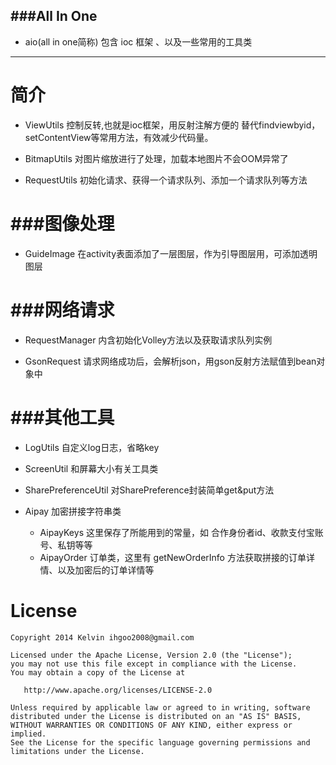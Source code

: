 ###All In One 
--------------
* aio(all in one简称) 包含 ioc 框架 、以及一些常用的工具类
---------------
简介
=======

* ViewUtils 控制反转,也就是ioc框架，用反射注解方便的 替代findviewbyid，setContentView等常用方法，有效减少代码量。

* BitmapUtils 对图片缩放进行了处理，加载本地图片不会OOM异常了

* RequestUtils 初始化请求、获得一个请求队列、添加一个请求队列等方法



###图像处理
=======

* GuideImage 在activity表面添加了一层图层，作为引导图层用，可添加透明图层


###网络请求
=======

* RequestManager 内含初始化Volley方法以及获取请求队列实例

* GsonRequest 请求网络成功后，会解析json，用gson反射方法赋值到bean对象中


###其他工具
=======

* LogUtils 自定义log日志，省略key

* ScreenUtil 和屏幕大小有关工具类

* SharePreferenceUtil 对SharePreference封装简单get&put方法

* Aipay 加密拼接字符串类
	* AipayKeys 这里保存了所能用到的常量，如 合作身份者id、收款支付宝账号、私钥等等
	* AipayOrder 订单类，这里有 getNewOrderInfo 方法获取拼接的订单详情、以及加密后的订单详情等

License
=======

	Copyright 2014 Kelvin ihgoo2008@gmail.com
	
	Licensed under the Apache License, Version 2.0 (the "License");
	you may not use this file except in compliance with the License.
	You may obtain a copy of the License at
	
	   http://www.apache.org/licenses/LICENSE-2.0
	
	Unless required by applicable law or agreed to in writing, software
	distributed under the License is distributed on an "AS IS" BASIS,
	WITHOUT WARRANTIES OR CONDITIONS OF ANY KIND, either express or implied.
	See the License for the specific language governing permissions and
	limitations under the License.